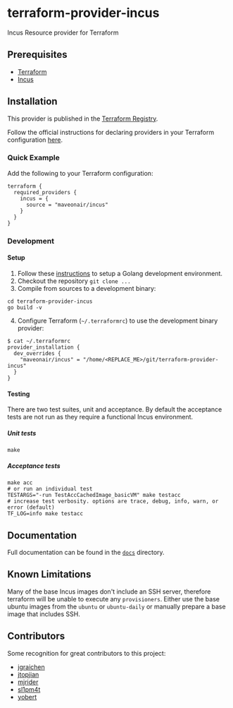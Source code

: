 # terraform-provider-incus

Incus Resource provider for Terraform

## Prerequisites

- [Terraform](http://terraform.io)
- [Incus](https://linuxcontainers.org/incus)

## Installation

This provider is published in the [Terraform Registry](https://registry.terraform.io/providers/terraform-incus/incus/).

Follow the official instructions for declaring providers in your Terraform configuration
[here](https://www.terraform.io/docs/configuration/provider-requirements.html).

### Quick Example

Add the following to your Terraform configuration:

```hcl
terraform {
  required_providers {
    incus = {
      source = "maveonair/incus"
    }
  }
}
```

### Development

#### Setup

1. Follow these [instructions](https://golang.org/doc/install) to setup a Golang development environment.
2. Checkout the repository `git clone ...`
3. Compile from sources to a development binary:

```shell
cd terraform-provider-incus
go build -v
```

4. Configure Terraform (`~/.terraformrc`) to use the development binary provider:

```shell
$ cat ~/.terraformrc
provider_installation {
  dev_overrides {
    "maveonair/incus" = "/home/<REPLACE_ME>/git/terraform-provider-incus"
  }
}
```

#### Testing

There are two test suites, unit and acceptance. By default the acceptance tests are not run as they require a functional
Incus environment.

##### Unit tests

```shell
make
```

##### Acceptance tests

```shell
make acc
# or run an individual test
TESTARGS="-run TestAccCachedImage_basicVM" make testacc
# increase test verbosity. options are trace, debug, info, warn, or error (default)
TF_LOG=info make testacc
```

## Documentation

Full documentation can be found in the [`docs`](docs) directory.

## Known Limitations

Many of the base Incus images don't include an SSH server, therefore terraform
will be unable to execute any `provisioners`. Either use the base ubuntu images
from the `ubuntu` or `ubuntu-daily` or manually prepare a base image that
includes SSH.

## Contributors

Some recognition for great contributors to this project:

- [jgraichen](https://github.com/jgraichen)
- [jtopjian](https://github.com/jtopjian)
- [mjrider](https://github.com/mjrider)
- [sl1pm4t](https://github.com/sl1pm4t)
- [yobert](https://github.com/yobert)
